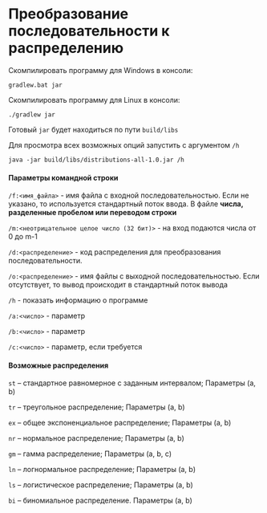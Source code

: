 # Преобразование последовательности к распределению

Скомпилировать программу для Windows в консоли:

`gradlew.bat jar`

Скомпилировать программу для Linux в консоли:

`./gradlew jar`

Готовый `jar` будет находиться по пути `build/libs`

Для просмотра всех возможных опций запустить с аргументом `/h`

`java -jar build/libs/distributions-all-1.0.jar /h`

#### Параметры командной строки

`/f:<имя_файла>` - имя файла с входной последовательностью. Если не указано, то используется стандартный поток ввода. В файле **числа, разделенные пробелом или переводом строки**

`/m:<неотрицательное целое число (32 бит)>` - на вход подаются числа от 0 до m-1

`/d:<распределение>` - код распределения для преобразования последовательности.

`/o:<распределение>` - имя файлы с выходной последовательностью. Если отсутствует, то вывод происходит в стандартный поток вывода

`/h` - показать информацию о программе

`/a:<число>` - параметр

`/b:<число>` - параметр

`/с:<число>` - параметр, если требуется

#### Возможные распределения

`st` – стандартное равномерное с заданным интервалом; Параметры (a, b)

`tr` – треугольное распределение; Параметры (a, b)

`ex` – общее экспоненциальное распределение; Параметры (a, b)

`nr` – нормальное распределение; Параметры (a, b)

`gm` – гамма распределение; Параметры (a, b, c)

`ln` – логнормальное распределение; Параметры (a, b)

`ls` – логистическое распределение; Параметры (a, b)

`bi` – биномиальное распределение. Параметры (a, b)
